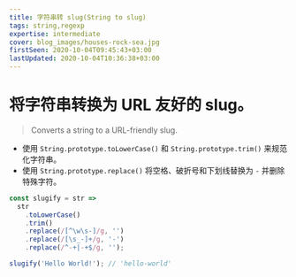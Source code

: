 ```yaml
---
title: 字符串转 slug(String to slug)
tags: string,regexp
expertise: intermediate
cover: blog_images/houses-rock-sea.jpg
firstSeen: 2020-10-04T09:45:43+03:00
lastUpdated: 2020-10-04T10:36:38+03:00
---
```


# 将字符串转换为 URL 友好的 slug。
> Converts a string to a URL-friendly slug.

- 使用 `String.prototype.toLowerCase()` 和 `String.prototype.trim()` 来规范化字符串。
- 使用 `String.prototype.replace()` 将空格、破折号和下划线替换为 `-` 并删除特殊字符。

```js
const slugify = str =>
  str
    .toLowerCase()
    .trim()
    .replace(/[^\w\s-]/g, '')
    .replace(/[\s_-]+/g, '-')
    .replace(/^-+|-+$/g, '');
```

```js
slugify('Hello World!'); // 'hello-world'
```
